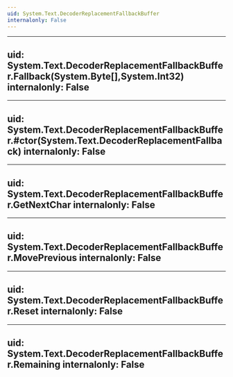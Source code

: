 ```yaml
---
uid: System.Text.DecoderReplacementFallbackBuffer
internalonly: False
---
```


---
uid: System.Text.DecoderReplacementFallbackBuffer.Fallback(System.Byte[],System.Int32)
internalonly: False
---

---
uid: System.Text.DecoderReplacementFallbackBuffer.#ctor(System.Text.DecoderReplacementFallback)
internalonly: False
---

---
uid: System.Text.DecoderReplacementFallbackBuffer.GetNextChar
internalonly: False
---

---
uid: System.Text.DecoderReplacementFallbackBuffer.MovePrevious
internalonly: False
---

---
uid: System.Text.DecoderReplacementFallbackBuffer.Reset
internalonly: False
---

---
uid: System.Text.DecoderReplacementFallbackBuffer.Remaining
internalonly: False
---
